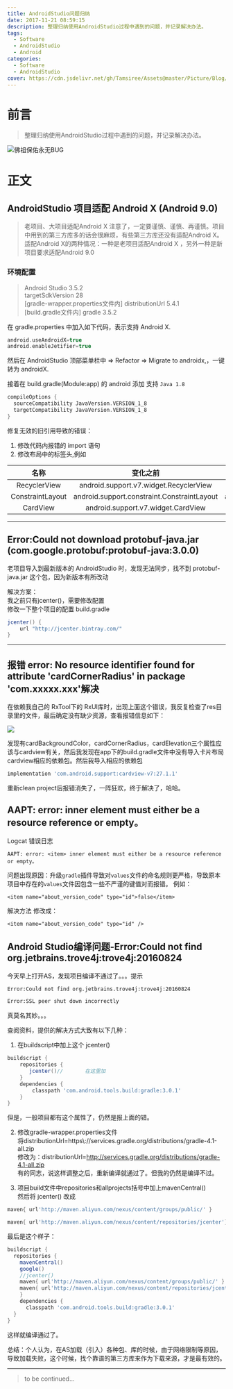 ```yaml
---
title: AndroidStudio问题归纳
date: 2017-11-21 08:59:15
description: 整理归纳使用AndroidStudio过程中遇到的问题，并记录解决办法。
tags:
  - Software
  - AndroidStudio
  - Android
categories:
  - Software
  - AndroidStudio
cover: https://cdn.jsdelivr.net/gh/Tamsiree/Assets@master/Picture/Blog/Cover/5wg9y3.jpg
---
```


# 前言
> 整理归纳使用AndroidStudio过程中遇到的问题，并记录解决办法。

![佛祖保佑永无BUG](https://cdn.jsdelivr.net/gh/Tamsiree/Assets@master/Picture/e5b573b851277482a57b8e0de6b11d0c_hd.jpg)

# 正文
## AndroidStudio 项目适配 Android X (Android 9.0)

> 老项目、大项目适配Android X 注意了，一定要谨慎、谨慎、再谨慎。项目中用到的第三方库多的话会很麻烦，有些第三方库还没有适配Android X。
> 适配Android X的两种情况：一种是老项目适配Android X ，另外一种是新项目要求适配Android 9.0

### 环境配置

> Android Studio 3.5.2  
> targetSdkVersion 28  
> [gradle-wrapper.properties文件内] distributionUrl 5.4.1  
> [build.gradle文件内] gradle 3.5.2 

在 gradle.properties 中加入如下代码，表示支持 Android X.
```gradle
android.useAndroidX=true   
android.enableJetifier=true
```

然后在 AndroidStudio 顶部菜单栏中 $\Rightarrow$ Refactor $\Rightarrow$ Migrate to androidx,，一键转为 androidX.

接着在 build.gradle(Module:app) 的 android 添加 支持 `Java 1.8`
```gradle
compileOptions {
  sourceCompatibility JavaVersion.VERSION_1_8
  targetCompatibility JavaVersion.VERSION_1_8
}
```

修复无效的旧引用导致的错误：  
1. 修改代码内报错的 import 语句  
2. 修改布局中的标签头,例如

|       名称       |                  变化之前                   |                     Android X                     |
|:----------------:|:-------------------------------------------:|:-------------------------------------------------:|
|   RecyclerView   |   android.support.v7.widget.RecyclerView    |     androidx.recyclerview.widget.RecyclerView     |
| ConstraintLayout | android.support.constraint.ConstraintLayout | androidx.constraintlayout.widget.ConstraintLayout |
|     CardView     |     android.support.v7.widget.CardView      |         androidx.cardview.widget.CardView         |

---

## Error:Could not download protobuf-java.jar (com.google.protobuf:protobuf-java:3.0.0)
老项目导入到最新版本的 AndroidStudio 时，发现无法同步，找不到 protobuf-java.jar 这个包，因为新版本有所改动

解决方案：  
我之前只有jcenter()，需要修改配置  
修改一下整个项目的配置 build.gradle   

```gradle
jcenter() {
    url "http://jcenter.bintray.com/"
}
```

---

## 报错 error: No resource identifier found for attribute 'cardCornerRadius' in package 'com.xxxxx.xxx'解决

在依赖我自己的 RxTool下的 RxUI库时，出现上面这个错误，我反复检查了res目录里的文件，最后确定没有缺少资源，查看报错信息如下：

![](https://cdn.jsdelivr.net/gh/Tamsiree/Assets@master/Picture/Blog/Post/20191123140756.png)

发现有cardBackgroundColor，cardCornerRadius，cardElevation三个属性应该与cardview有关，然后我发现在app下的build.gradle文件中没有导入卡片布局cardview相应的依赖包。然后我导入相应的依赖包 
```gradle
implementation 'com.android.support:cardview-v7:27.1.1'
```

重新clean project后报错消失了，一阵狂欢，终于解决了，哈哈。

## AAPT: error: <item> inner element must either be a resource reference or empty。

Logcat 错误日志
```
AAPT: error: <item> inner element must either be a resource reference or empty。
```

问题出现原因：升级`gradle`插件导致对`values`文件的命名规则更严格，导致原本项目中存在的`values`文件因包含一些不严谨的键值对而报错。
例如：
```
<item name="about_version_code" type="id">false</item>
```

解决方法
修改成：
```
<item name="about_version_code" type="id" />
```

## Android Studio编译问题-Error:Could not find org.jetbrains.trove4j:trove4j:20160824

今天早上打开AS，发现项目编译不通过了。。。提示
```bash
Error:Could not find org.jetbrains.trove4j:trove4j:20160824

Error:SSL peer shut down incorrectly
```
真莫名其妙。。。

查阅资料，提供的解决方式大致有以下几种：

1. 在buildscript中加上这个 jcenter()
```gradle
buildscript {
    repositories {   
       jcenter()//       在这里加
    }
    dependencies {
        classpath 'com.android.tools.build:gradle:3.0.1'
    }
}
```
但是，一般项目都有这个属性了，仍然是报上面的错。

2. 修改gradle-wrapper.properties文件  
将distributionUrl=https\\://services.gradle.org/distributions/gradle-4.1-all.zip  
修改为：distributionUrl=http://services.gradle.org/distributions/gradle-4.1-all.zip  
有的同志，说这样调整之后，重新编译就通过了。但我的仍然是编译不过。

3. 项目build文件中repositories和allprojects括号中加上mavenCentral()  
然后将 jcenter() 改成
```gradle
maven{ url'http://maven.aliyun.com/nexus/content/groups/public/' }

maven{ url'http://maven.aliyun.com/nexus/content/repositories/jcenter'}
```
最后是这个样子：

```gradle
buildscript {
  repositories {
    mavenCentral()
    google()
    //jcenter()
    maven{ url'http://maven.aliyun.com/nexus/content/groups/public/' }
    maven{ url'http://maven.aliyun.com/nexus/content/repositories/jcenter'}
    }
    dependencies {
      classpath 'com.android.tools.build:gradle:3.0.1'
  }
}
```
这样就编译通过了。

总结：个人认为，在AS加载（引入）各种包、库的时候，由于网络限制等原因，导致加载失败，这个时候，找个靠谱的第三方库来作为下载来源，才是最有效的。


---
> to be continued...